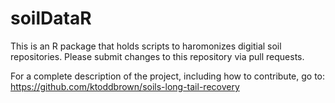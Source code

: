 # soilDataR
This is an R package that holds scripts to haromonizes digitial soil repositories. 
Please submit changes to this repository via pull requests.

For a complete description of the project, including how to contribute, go to: https://github.com/ktoddbrown/soils-long-tail-recovery

